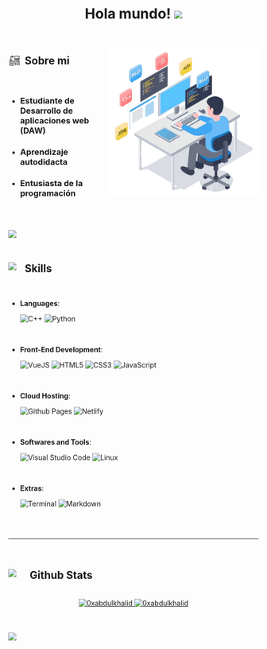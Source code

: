 
<h1 align="center"><b>Hola mundo! </b><img src="https://media.giphy.com/media/hvRJCLFzcasrR4ia7z/giphy.gif" width="35"></h1>


<br>



<picture> <img align="right" src="https://raw.githubusercontent.com/sempereluismi/sempereluismi/master/assets/about.gif" width = 300px></picture>
	


## <div style="display: flex; gap: 0.5rem;"> <img src="https://raw.githubusercontent.com/sempereluismi/sempereluismi/master/assets/aboutme.gif" width ="25"><b> Sobre mi </b> </div>


<br>

<ul>
    <li><h3>Estudiante de Desarrollo de aplicaciones web (DAW)</h3></li>
    <li><h3>Aprendizaje autodidacta</h3></li>
    <li><h3>Entusiasta de la programación</h3></li>
</ul>

<br><br>

<img src="https://user-images.githubusercontent.com/73097560/115834477-dbab4500-a447-11eb-908a-139a6edaec5c.gif"><br><br>

## <div style="display: flex; gap: 0.5rem;"> <img src="https://media2.giphy.com/media/QssGEmpkyEOhBCb7e1/giphy.gif?cid=ecf05e47a0n3gi1bfqntqmob8g9aid1oyj2wr3ds3mg700bl&rid=giphy.gif" width ="25"><b> Skills</b> </div>
<br>

<p align="center">

- **Languages**:
    

    ![C++](https://img.shields.io/badge/C++%20-%2300599C.svg?style=for-the-badge&logo=c%2B%2B&logoColor=white)
    ![Python](https://img.shields.io/badge/Python%20-%2314354C.svg?style=for-the-badge&logo=python&logoColor=white)

<br>   
    
- **Front-End Development**:

    ![VueJS](https://img.shields.io/badge/Vue.js-38B27B?style=for-the-badge&logo=vuedotjs&logoColor=white)
   ![HTML5](https://img.shields.io/badge/HTML5%20-%23E34F26.svg?style=for-the-badge&logo=html5&logoColor=white)
   ![CSS3](https://img.shields.io/badge/CSS%20-%231572B6.svg?style=for-the-badge&logo=css3&logoColor=white)
   ![JavaScript](https://img.shields.io/badge/JavaScript%20-%23F7DF1E.svg?style=for-the-badge&logo=javascript&logoColor=black)


<br>

- **Cloud Hosting**:

    ![Github Pages](https://img.shields.io/badge/GitHub%20Pages-%23327FC7.svg?style=for-the-badge&logo=github&logoColor=white)
    ![Netlify](https://img.shields.io/badge/Netlify-4a9dbe?style=for-the-badge&logo=netlify&logoColor=white)
    
<br>

- **Softwares and Tools**:

    
    ![Visual Studio Code](https://img.shields.io/badge/Visual%20Studio%20Code-0078d7.svg?style=for-the-badge&logo=visual-studio-code&logoColor=white)
    ![Linux](https://img.shields.io/badge/Linux-FCC624?style=for-the-badge&logo=linux&logoColor=black) 

<br>

- **Extras**:

    ![Terminal](https://img.shields.io/badge/Terminal-%23054020?style=for-the-badge&logo=gnu-bash&logoColor=white)
    ![Markdown](https://img.shields.io/badge/markdown-%23000000.svg?style=for-the-badge&logo=markdown&logoColor=white)   


</p>

<br>
<br>

-----

<br>


## <div style="display: flex; gap: 0.5rem;"> <img src="https://media.giphy.com/media/iY8CRBdQXODJSCERIr/giphy.gif" width="35"><b> Github Stats </b> </div>
<br>

<div align="center">
<a href="https://github.com/sempereluismi/">
    <img src="https://github-readme-stats.vercel.app/api?username=sempereluismi&theme=dark&show_icons=true" width="375"  alt="0xabdulkhalid"/>
    <img src="https://github-readme-stats.vercel.app/api/top-langs?username=sempereluismi&show_icons=true&locale=en&layout=compact&theme=dark&show_icons=true" width="375"  alt="0xabdulkhalid"/>

</a>
</div>

<br>
<br>
<br>

<img src="https://user-images.githubusercontent.com/73097560/115834477-dbab4500-a447-11eb-908a-139a6edaec5c.gif">
